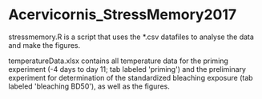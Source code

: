 # Acervicornis_StressMemory2017

stressmemory.R is a script that uses the *.csv datafiles to analyse the data and make the figures.

temperatureData.xlsx contains all temperature data for the priming experiment (-4 days to day 11; tab labeled 'priming') and the preliminary experiment for determination of the standardized bleaching exposure (tab labeled 'bleaching BD50'), as well as the figures.
